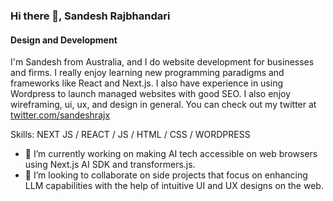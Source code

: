 ### Hi there 👋, Sandesh Rajbhandari
#### Design and Development

I'm Sandesh from Australia, and I do website development for businesses and firms. I really enjoy learning new programming paradigms and frameworks like React and Next.js. I also have experience in using Wordpress to launch managed websites with good SEO.
I also enjoy wireframing, ui, ux, and design in general. You can check out my twitter at [twitter.com/sandeshrajx](twitter.com/sandeshrajx)

Skills: NEXT JS / REACT / JS / HTML / CSS / WORDPRESS

- 🔭 I’m currently working on making AI tech accessible on web browsers using Next.js AI SDK and transformers.js. 
- 👯 I’m looking to collaborate on side projects that focus on enhancing LLM capabilities with the help of intuitive UI and UX designs on the web. 




